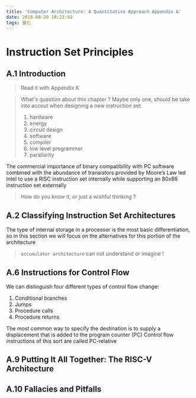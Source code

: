 ```yaml
---
title: 'Computer Architecture: A Quantitative Approach Appendix A'
date: 2018-08-29 10:22:59
tags: 量化
---
```


# Instruction Set Principles

## A.1 Introduction
> Read it with Appendix K

> What's question about this chapter ?
> Maybe only one, should be take into accout when designing a new instruction set
> 1. hardware
>   1. energy
>   2. circuit design
> 2. software
>   1. compiler
>   2. low level programmer
>   3. parallarity

The commercial importance of binary compatibility with PC software combined with the abundance of transistors provided by Moore’s Law led
Intel to use a RISC instruction set internally while supporting an 80x86 instruction set externally
> How do you know it, or just a wishful thinking ?

## A.2 Classifying Instruction Set Architectures
The type of internal storage in a processor is the most basic differentiation, so in this
section we will focus on the alternatives for this portion of the architecture
>  `accumulator architecture` can not understand or imagine !

## A.6 Instructions for Control Flow
We can distinguish four different types of control flow change:
1. Conditional branches
2. Jumps
3. Procedure calls
4. Procedure returns

The most common way to specify the destination is to supply a displacement that is added to the program counter (PC)
Control flow instructions of this sort are called PC-relative


## A.9 Putting It All Together: The RISC-V Architecture

## A.10 Fallacies and Pitfalls


